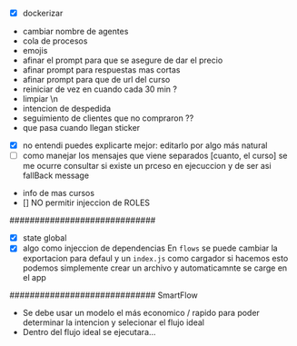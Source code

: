- [x] dockerizar
- cambiar nombre de agentes
- cola de procesos
- emojis
- afinar el prompt para que se asegure de dar el precio
- afinar prompt para respuestas mas cortas
- afinar prompt para que de url del curso
- reiniciar de vez en cuando cada 30 min ?
- limpiar \n
- intencion de despedida
- seguimiento de clientes que no compraron ??
- que pasa cuando llegan sticker
- [x] no entendi puedes explicarte mejor: editarlo por algo más natural
- [ ] como manejar los mensajes que viene separados [cuanto, el curso]
    se me ocurre consultar si existe un prceso en ejecuccion y de ser asi fallBack message
- info de mas cursos
- [] NO permitir injeccion de ROLES


#############################
- [x] state global
- [x] algo como injeccion de dependencias
En `flows` se puede cambiar la exportacion para defaul y un `index.js` como cargador
si hacemos esto podemos simplemente crear un archivo y automaticamnte se carge
en el app

#############################
SmartFlow

- Se debe usar un modelo el más economico / rapido para poder determinar la intencion
y selecionar el flujo ideal
- Dentro del flujo ideal se ejecutara...